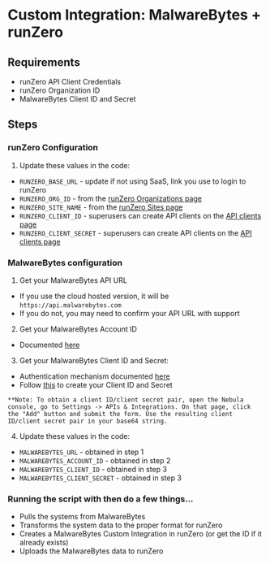 # Custom Integration: MalwareBytes + runZero

## Requirements

- runZero API Client Credentials
- runZero Organization ID
- MalwareBytes Client ID and Secret

## Steps

### runZero Configuration

1. Update these values in the code:

- `RUNZERO_BASE_URL` - update if not using SaaS, link you use to login to runZero
- `RUNZERO_ORG_ID` - from the [runZero Organizations page](https://console.runzero.com/organizations)
- `RUNZERO_SITE_NAME` - from the [runZero Sites page](https://console.runzero.com/sites)
- `RUNZERO_CLIENT_ID` - superusers can create API clients on the [API clients page](https://console.runzero.com/account/api/clients)
- `RUNZERO_CLIENT_SECRET` - superusers can create API clients on the [API clients page](https://console.runzero.com/account/api/clients)

### MalwareBytes configuration

1. Get your MalwareBytes API URL

- If you use the cloud hosted version, it will be `https://api.malwarebytes.com`
- If you do not, you may need to confirm your API URL with support

2. Get your MalwareBytes Account ID

- Documented [here](https://forums.malwarebytes.com/topic/273187-locate-nebula-accountid-for-use-with-malwarebytes-api/)

3. Get your MalwareBytes Client ID and Secret:

- Authentication mechanism documented [here](https://api.malwarebytes.com/nebula/v1/docs#section/Authentication)
- Follow [this](https://api.malwarebytes.com/nebula/v1/docs#tag/Authentication) to create your Client ID and Secret

```
**Note: To obtain a client ID/client secret pair, open the Nebula console, go to Settings -> APIs & Integrations. On that page, click the "Add" button and submit the form. Use the resulting client ID/client secret pair in your base64 string.
```

4. Update these values in the code:

- `MALWAREBYTES_URL` - obtained in step 1
- `MALWAREBYTES_ACCOUNT_ID` - obtained in step 2
- `MALWAREBYTES_CLIENT_ID` - obtained in step 3
- `MALWAREBYTES_CLIENT_SECRET` - obtained in step 3

### Running the script with then do a few things...

- Pulls the systems from MalwareBytes
- Transforms the system data to the proper format for runZero
- Creates a MalwareBytes Custom Integration in runZero (or get the ID if it already exists)
- Uploads the MalwareBytes data to runZero
